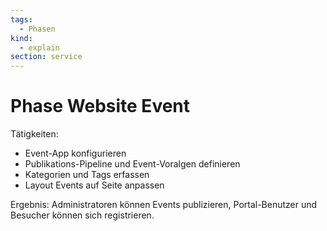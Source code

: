 ```yaml
---
tags:
  - Phasen
kind:
  - explain
section: service
---
```

# Phase Website Event

Tätigkeiten:

* Event-App konfigurieren
* Publikations-Pipeline und Event-Voralgen definieren
* Kategorien und Tags erfassen
* Layout Events auf Seite anpassen

Ergebnis: Administratoren können Events publizieren, Portal-Benutzer und Besucher können sich registrieren.